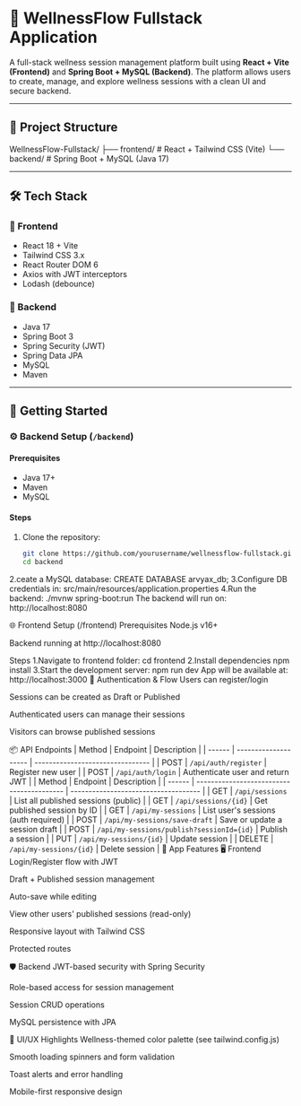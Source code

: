 # 🌿 WellnessFlow Fullstack Application

A full-stack wellness session management platform built using **React + Vite (Frontend)** and **Spring Boot + MySQL (Backend)**. The platform allows users to create, manage, and explore wellness sessions with a clean UI and secure backend.

---

## 🧱 Project Structure
WellnessFlow-Fullstack/
├── frontend/ # React + Tailwind CSS (Vite)
└── backend/ # Spring Boot + MySQL (Java 17)

---

## 🛠️ Tech Stack

### 🔹 Frontend
- React 18 + Vite
- Tailwind CSS 3.x
- React Router DOM 6
- Axios with JWT interceptors
- Lodash (debounce)

### 🔸 Backend
- Java 17
- Spring Boot 3
- Spring Security (JWT)
- Spring Data JPA
- MySQL
- Maven

---

## 🚀 Getting Started

### ⚙️ Backend Setup (`/backend`)

#### Prerequisites
- Java 17+
- Maven
- MySQL

#### Steps
1. Clone the repository:
   ```bash
   git clone https://github.com/yourusername/wellnessflow-fullstack.git
   cd backend
2.ceate a MySQL database:
CREATE DATABASE arvyax_db;
3.Configure DB credentials in:
src/main/resources/application.properties
4.Run the backend:
./mvnw spring-boot:run
The backend will run on: http://localhost:8080

🌐 Frontend Setup (/frontend)
Prerequisites
Node.js v16+

Backend running at http://localhost:8080

Steps
1.Navigate to frontend folder:
cd frontend
2.Install dependencies
npm install
3.Start the development server:
npm run dev
App will be available at: http://localhost:3000
🔐 Authentication & Flow
Users can register/login

Sessions can be created as Draft or Published

Authenticated users can manage their sessions

Visitors can browse published sessions

📦 API Endpoints
| Method | Endpoint             | Description                      |
| ------ | -------------------- | -------------------------------- |
| POST   | `/api/auth/register` | Register new user                |
| POST   | `/api/auth/login`    | Authenticate user and return JWT |
| Method | Endpoint                                  | Description                          |
| ------ | ----------------------------------------- | ------------------------------------ |
| GET    | `/api/sessions`                           | List all published sessions (public) |
| GET    | `/api/sessions/{id}`                      | Get published session by ID          |
| GET    | `/api/my-sessions`                        | List user's sessions (auth required) |
| POST   | `/api/my-sessions/save-draft`             | Save or update a session draft       |
| POST   | `/api/my-sessions/publish?sessionId={id}` | Publish a session                    |
| PUT    | `/api/my-sessions/{id}`                   | Update session                       |
| DELETE | `/api/my-sessions/{id}`                   | Delete session                       |
🧪 App Features
🖥️ Frontend
Login/Register flow with JWT

Draft + Published session management

Auto-save while editing

View other users' published sessions (read-only)

Responsive layout with Tailwind CSS

Protected routes

🛡️ Backend
JWT-based security with Spring Security

Role-based access for session management

Session CRUD operations

MySQL persistence with JPA

🎨 UI/UX Highlights
Wellness-themed color palette (see tailwind.config.js)

Smooth loading spinners and form validation

Toast alerts and error handling

Mobile-first responsive design
